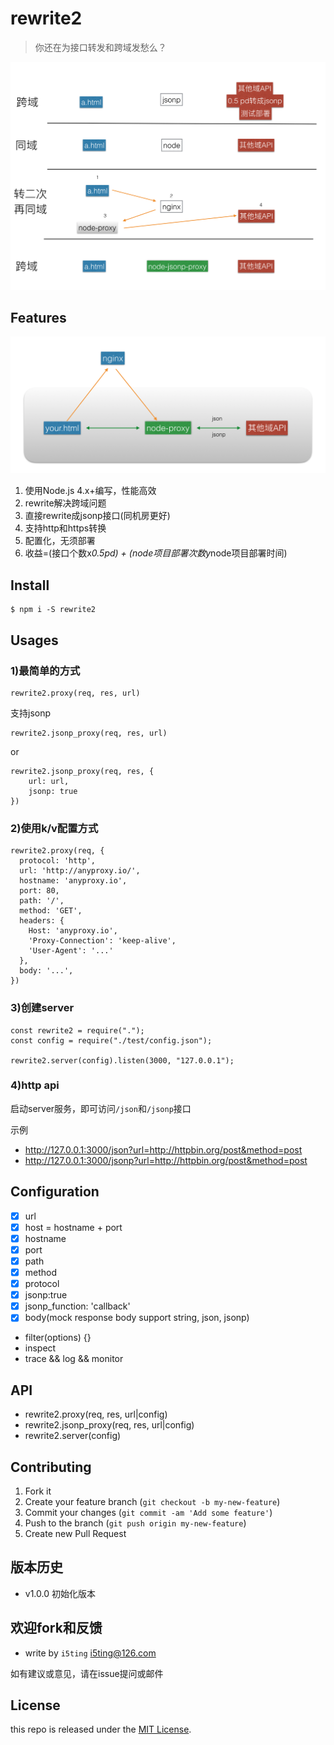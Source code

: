 # rewrite2

> 你还在为接口转发和跨域发愁么？

![2](doc/2.png)


## Features

![1](doc/1.png)

1. 使用Node.js 4.x+编写，性能高效
1. rewrite解决跨域问题
1. 直接rewrite成jsonp接口(同机房更好)
1. 支持http和https转换
1. 配置化，无须部署
1. 收益=(接口个数x*0.5pd) + (node项目部署次数y*node项目部署时间)

## Install

```
$ npm i -S rewrite2
```

## Usages

### 1)最简单的方式

```
rewrite2.proxy(req, res, url)
```

支持jsonp

```
rewrite2.jsonp_proxy(req, res, url)
```

or

```
rewrite2.jsonp_proxy(req, res, {
	url: url,
	jsonp: true
})
```

###  2)使用k/v配置方式

```
rewrite2.proxy(req, {
  protocol: 'http',
  url: 'http://anyproxy.io/',
  hostname: 'anyproxy.io',
  port: 80,
  path: '/',
  method: 'GET',
  headers: {
    Host: 'anyproxy.io',
    'Proxy-Connection': 'keep-alive',
    'User-Agent': '...'
  },
  body: '...',
})
```

### 3)创建server

```
const rewrite2 = require(".");
const config = require("./test/config.json");

rewrite2.server(config).listen(3000, "127.0.0.1");
```

### 4)http api

启动server服务，即可访问`/json`和`/jsonp`接口

示例

- http://127.0.0.1:3000/json?url=http://httpbin.org/post&method=post
- http://127.0.0.1:3000/jsonp?url=http://httpbin.org/post&method=post

## Configuration

- [x] url
- [x] host = hostname + port
- [x] hostname
- [x] port
- [x] path
- [x] method
- [x] protocol
- [x] jsonp:true
- [x] jsonp_function: 'callback'
- [x] body(mock response body support string, json, jsonp)
- filter(options) {}
- inspect
- trace && log && monitor

## API

- rewrite2.proxy(req, res, url|config)
- rewrite2.jsonp_proxy(req, res, url|config)
- rewrite2.server(config)

## Contributing

1. Fork it
2. Create your feature branch (`git checkout -b my-new-feature`)
3. Commit your changes (`git commit -am 'Add some feature'`)
4. Push to the branch (`git push origin my-new-feature`)
5. Create new Pull Request

## 版本历史

- v1.0.0 初始化版本

## 欢迎fork和反馈

- write by `i5ting` i5ting@126.com

如有建议或意见，请在issue提问或邮件

## License

this repo is released under the [MIT
License](http://www.opensource.org/licenses/MIT).
